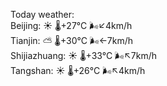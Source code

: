 Today weather:  
Beijing: ☀️   🌡️+27°C 🌬️↙4km/h  
Tianjin: ⛅️  🌡️+30°C 🌬️←7km/h  
Shijiazhuang: ☀️   🌡️+33°C 🌬️↖7km/h  
Tangshan: ☀️   🌡️+26°C 🌬️↖4km/h  
